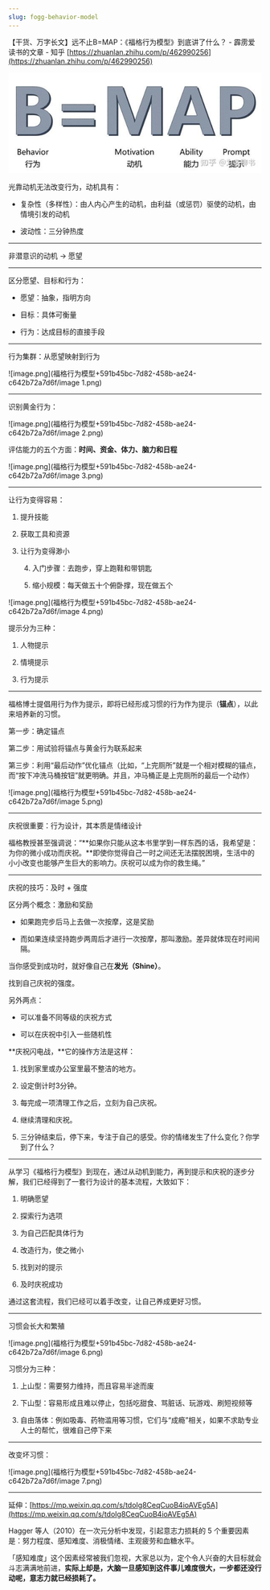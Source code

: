 ```yaml
---
slug: fogg-behavior-model
---
```


【干货、万字长文】远不止B=MAP：《福格行为模型》到底讲了什么？ - 霹雳爱读书的文章 - 知乎 [https://zhuanlan.zhihu.com/p/462990256](https://zhuanlan.zhihu.com/p/462990256)

![image.png](福格行为模型+591b45bc-7d82-458b-ae24-c642b72a7d6f/image.png)

光靠动机无法改变行为，动机具有：

- 复杂性（多样性）：由人内心产生的动机，由利益（或惩罚）驱使的动机，由情境引发的动机

- 波动性：三分钟热度

---

非潜意识的动机 → 愿望

---

区分愿望、目标和行为：

- 愿望：抽象，指明方向

- 目标：具体可衡量

- 行为：达成目标的直接手段

---

行为集群：从愿望映射到行为

![image.png](福格行为模型+591b45bc-7d82-458b-ae24-c642b72a7d6f/image 1.png)

---

识别黄金行为：

![image.png](福格行为模型+591b45bc-7d82-458b-ae24-c642b72a7d6f/image 2.png)

评估能力的五个方面：**时间、资金、体力、脑力和日程**

![image.png](福格行为模型+591b45bc-7d82-458b-ae24-c642b72a7d6f/image 3.png)

---

让行为变得容易：

1. 提升技能

2. 获取工具和资源

3. 让行为变得渺小

    4. 入门步骤：去跑步，穿上跑鞋和带钥匙

    5. 缩小规模：每天做五十个俯卧撑，现在做五个

![image.png](福格行为模型+591b45bc-7d82-458b-ae24-c642b72a7d6f/image 4.png)

提示分为三种：

1. 人物提示

2. 情境提示

3. 行为提示

---

福格博士提倡用行为作为提示，即将已经形成习惯的行为作为提示（**锚点**），以此来培养新的习惯。

第一步：确定锚点

第二步：用试验将锚点与黄金行为联系起来

第三步：利用“最后动作”优化锚点（比如，“上完厕所”就是一个相对模糊的锚点，而“按下冲洗马桶按钮”就更明确。并且，冲马桶正是上完厕所的最后一个动作）

![image.png](福格行为模型+591b45bc-7d82-458b-ae24-c642b72a7d6f/image 5.png)

---

庆祝很重要：行为设计，其本质是情绪设计

福格教授甚至强调说：“**如果你只能从这本书里学到一样东西的话，我希望是：为你的微小成功而庆祝。**即使你觉得自己一时之间还无法摆脱困境，生活中的小小改变也能够产生巨大的影响力。庆祝可以成为你的救生绳。”

---

庆祝的技巧：及时 + 强度

区分两个概念：激励和奖励

- 如果跑完步后马上去做一次按摩，这是奖励

- 而如果连续坚持跑步两周后才进行一次按摩，那叫激励。差异就体现在时间间隔。

当你感受到成功时，就好像自己在**发光（Shine）**。

找到自己庆祝的强度。

另外两点：

- 可以准备不同等级的庆祝方式

- 可以在庆祝中引入一些随机性



**庆祝闪电战，**它的操作方法是这样：

1. 找到家里或办公室里最不整洁的地方。

2. 设定倒计时3分钟。

3. 每完成一项清理工作之后，立刻为自己庆祝。

4. 继续清理和庆祝。

5. 三分钟结束后，停下来，专注于自己的感受。你的情绪发生了什么变化？你学到了什么？

---

从学习《福格行为模型》到现在，通过从动机到能力，再到提示和庆祝的逐步分解，我们已经得到了一套行为设计的基本流程，大致如下：

1. 明确愿望

2. 探索行为选项

3. 为自己匹配具体行为

4. 改造行为，使之微小

5. 找到对的提示

6. 及时庆祝成功

通过这套流程，我们已经可以着手改变，让自己养成更好习惯。

---

习惯会长大和繁殖

![image.png](福格行为模型+591b45bc-7d82-458b-ae24-c642b72a7d6f/image 6.png)

习惯分为三种：

1. 上山型：需要努力维持，而且容易半途而废

2. 下山型：容易形成且难以停止，包括吃甜食、骂脏话、玩游戏、刷短视频等

3. 自由落体：例如吸毒、药物滥用等习惯，它们与“成瘾”相关，如果不求助专业人士的帮忙，很难自己停下来

---

改变坏习惯：

![image.png](福格行为模型+591b45bc-7d82-458b-ae24-c642b72a7d6f/image 7.png)

---

延伸：[https://mp.weixin.qq.com/s/tdoIg8CeqCuoB4ioAVEg5A](https://mp.weixin.qq.com/s/tdoIg8CeqCuoB4ioAVEg5A)

Hagger 等人（2010）在一次元分析中发现，引起意志力损耗的 5 个重要因素是：努力程度、感知难度、消极情绪、主观疲劳和血糖水平。

「感知难度」这个因素经常被我们忽视，大家总以为，定个令人兴奋的大目标就会斗志满满地前进，**实际上却是，大脑一旦感知到这件事儿难度很大，一步都还没行动呢，意志力就已经损耗了。**



